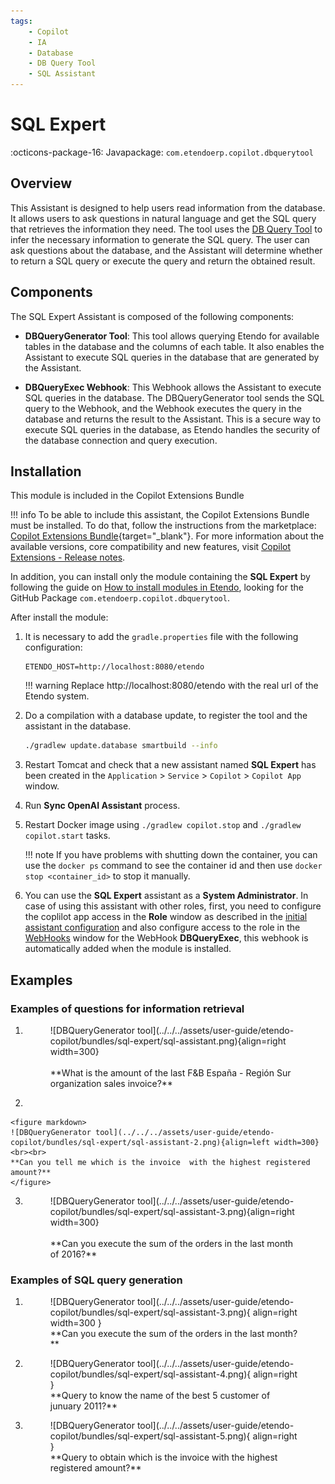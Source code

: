 ```yaml
---
tags:
    - Copilot
    - IA
    - Database
    - DB Query Tool
    - SQL Assistant
---
```


# SQL Expert

:octicons-package-16: Javapackage: `com.etendoerp.copilot.dbquerytool`

## Overview

This Assistant is designed to help users read information from the database. It allows users to ask questions in natural language and get the SQL query that retrieves the information they need. The tool uses the [DB Query Tool](../../../developer-guide/etendo-copilot/available-tools/database-query-tool.md) to infer the necessary information to generate the SQL query. The user can ask questions about the database, and the Assistant will determine whether to return a SQL query or execute the query and return the obtained result.

## Components

The SQL Expert Assistant is composed of the following components:

- **DBQueryGenerator Tool**: This tool allows querying Etendo for available tables in the database and the columns of each table. It also enables the Assistant to execute SQL queries in the database that are generated by the Assistant.

- **DBQueryExec Webhook**: This Webhook allows the Assistant to execute SQL queries in the database. The DBQueryGenerator tool sends the SQL query to the Webhook, and the Webhook executes the query in the database and returns the result to the Assistant. This is a secure way to execute SQL queries in the database, as Etendo handles the security of the database connection and query execution.


## Installation

This module is included in the Copilot Extensions Bundle

!!! info
    To be able to include this assistant, the Copilot Extensions Bundle must be installed. To do that, follow the instructions from the marketplace: [Copilot Extensions Bundle](https://marketplace.etendo.cloud/#/product-details?module=82C5DA1B57884611ABA8F025619D4C05){target="_blank"}. For more information about the available versions, core compatibility and new features, visit [Copilot Extensions - Release notes](../../../whats-new/release-notes/etendo-copilot/bundles/release-notes.md).


In addition, you can install only the module containing the **SQL Expert** by following the guide on [How to install modules in Etendo](../../../developer-guide/etendo-classic/getting-started/installation/install-modules-in-etendo.md), looking for the GitHub Package `com.etendoerp.copilot.dbquerytool`.
   
After install the module: 

1. It is necessary to add the ```gradle.properties``` file with the following configuration:
    ``` properties
    ETENDO_HOST=http://localhost:8080/etendo
    ```

    !!! warning
        Replace http://localhost:8080/etendo with the real url of the Etendo system.

2. Do a compilation with a database update, to register the tool and the assistant in the database.
    ``` bash title="Terminal"   
    ./gradlew update.database smartbuild --info
    ```

3. Restart Tomcat and check that a new assistant named **SQL Expert** has been created in the `Application` > `Service` > `Copilot` > `Copilot App` window.

4. Run **Sync OpenAI Assistant** process.

5. Restart Docker image using `./gradlew copilot.stop` and `./gradlew copilot.start` tasks.

    !!! note 
        If you have problems with shutting down the container, you can use the `docker ps` command to see the container id and then use `docker stop <container_id>` to stop it manually.

7. You can use the **SQL Expert** assistant as a **System Administrator**. In case of using this assistant with other roles, first, you need to configure the coplilot app access in the **Role** window as described in the [initial assistant configuration](../../etendo-copilot/setup.md#role-window) and also configure access to the role in the [WebHooks](../../../developer-guide/etendo-classic/bundles/platform/etendo-webhooks.md#assign-allowed-roles) window for the WebHook **DBQueryExec**, this webhook is automatically added when the module is installed.

## Examples

### Examples of questions for information retrieval

1. 
    <figure markdown>
    ![DBQueryGenerator tool](../../../assets/user-guide/etendo-copilot/bundles/sql-expert/sql-assistant.png){align=right width=300}
    <br><br>
    **What is the amount of the last F&B España - Región Sur organization sales invoice?**
    </figure>

2.  

    <figure markdown>
    ![DBQueryGenerator tool](../../../assets/user-guide/etendo-copilot/bundles/sql-expert/sql-assistant-2.png){align=left width=300}
    <br><br>
    **Can you tell me which is the invoice  with the highest registered amount?**
    </figure>
 
3.
    <figure markdown>
    ![DBQueryGenerator tool](../../../assets/user-guide/etendo-copilot/bundles/sql-expert/sql-assistant-3.png){align=right width=300}
    <br><br>
    **Can you execute the sum of the orders in the last month of 2016?**
    </figure>

### Examples of SQL query generation

1. 
    <figure markdown>
    ![DBQueryGenerator tool](../../../assets/user-guide/etendo-copilot/bundles/sql-expert/sql-assistant-3.png){ align=right width=300 }
    <br>
    **Can you execute the sum of the orders in the last month?**
    </figure>

2.  <figure markdown>
    ![DBQueryGenerator tool](../../../assets/user-guide/etendo-copilot/bundles/sql-expert/sql-assistant-4.png){ align=right }
    <br>
    **Query to know the name of the best 5 customer of junuary 2011?**
    </figure>
    
3.  <figure markdown>
    ![DBQueryGenerator tool](../../../assets/user-guide/etendo-copilot/bundles/sql-expert/sql-assistant-5.png){ align=right }
    <br>
    **Query to obtain which is the invoice with the highest registered amount?**
    </figure> 